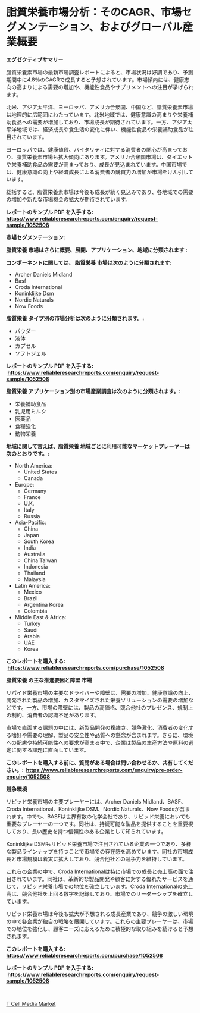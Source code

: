 <p><h1>脂質栄養市場分析：そのCAGR、市場セグメンテーション、およびグローバル産業概要</h1></p><p><strong>エグゼクティブサマリー</strong></p>
<p><p>脂質栄養素市場の最新市場調査レポートによると、市場状況は好調であり、予測期間中に4.8％のCAGRで成長すると予想されています。市場傾向には、健康志向の高まりによる需要の増加や、機能性食品やサプリメントへの注目が挙げられます。</p><p>北米、アジア太平洋、ヨーロッパ、アメリカ合衆国、中国など、脂質栄養素市場は地理的に広範囲にわたっています。北米地域では、健康意識の高まりや栄養補助食品への需要が増加しており、市場成長が期待されています。一方、アジア太平洋地域では、経済成長や食生活の変化に伴い、機能性食品や栄養補助食品が注目されています。</p><p>ヨーロッパでは、健康値段、バイタリティに対する消費者の関心が高まっており、脂質栄養素市場も拡大傾向にあります。アメリカ合衆国市場は、ダイエットや栄養補助食品の需要が高まっており、成長が見込まれています。中国市場では、健康意識の向上や経済成長による消費者の購買力の増加が市場をけん引しています。</p><p>総括すると、脂質栄養素市場は今後も成長が続く見込みであり、各地域での需要の増加や新たな市場機会の拡大が期待されています。</p></p>
<p><strong>レポートのサンプル PDF を入手する: <a href="https://www.reliableresearchreports.com/enquiry/request-sample/1052508">https://www.reliableresearchreports.com/enquiry/request-sample/1052508</a></strong></p>
<p><strong>市場セグメンテーション:</strong></p>
<p><strong> 脂質栄養 市場はさらに概要、展開、アプリケーション、地域に分類されます :</strong></p>
<p><strong>コンポーネントに関しては、 脂質栄養 市場は次のように分類されます: &nbsp;</strong></p>
<p><ul><li>Archer Daniels Midland</li><li>Basf</li><li>Croda International</li><li>Koninklijke Dsm</li><li>Nordic Naturals</li><li>Now Foods</li></ul></p>
<p><strong> 脂質栄養 タイプ別の市場分析は次のように分類されます。:</strong></p>
<p><ul><li>パウダー</li><li>液体</li><li>カプセル</li><li>ソフトジェル</li></ul></p>
<p><strong>レポートのサンプル PDF を入手する: &nbsp;<a href="https://www.reliableresearchreports.com/enquiry/request-sample/1052508">https://www.reliableresearchreports.com/enquiry/request-sample/1052508</a></strong></p>
<p><strong> 脂質栄養 アプリケーション別の市場産業調査は次のように分類されます。:</strong></p>
<p><ul><li>栄養補助食品</li><li>乳児用ミルク</li><li>医薬品</li><li>食糧強化</li><li>動物栄養</li></ul></p>
<p><strong>地域に関して言えば、脂質栄養 地域ごとに利用可能なマーケットプレーヤーは次のとおりです。:</strong></p>
<p><ul>
    <li>
        North America:
        <ul>
            <li>United States</li>
            <li>Canada</li>
        </ul>
    </li>
    <li>
        Europe:
        <ul>
            <li>Germany</li>
            <li>France</li>
            <li>U.K.</li>
            <li>Italy</li>
            <li>Russia</li>
        </ul>
    </li>
    <li>
        Asia-Pacific:
        <ul>
            <li>China</li>
            <li>Japan</li>
            <li>South Korea</li>
            <li>India</li>
            <li>Australia</li>
            <li>China Taiwan</li>
            <li>Indonesia</li>
            <li>Thailand</li>
            <li>Malaysia</li>
        </ul>
    </li>
    <li>
        Latin America:
        <ul>
            <li>Mexico</li>
            <li>Brazil</li>
            <li>Argentina Korea</li>
            <li>Colombia</li>
        </ul>
    </li>
    <li>
        Middle East & Africa:
        <ul>
            <li>Turkey</li>
            <li>Saudi</li>
            <li>Arabia</li>
            <li>UAE</li>
            <li>Korea</li>
        </ul>
    </li>
    </ul></p>
<p><strong>このレポートを購入する: &nbsp;<a href="https://www.reliableresearchreports.com/purchase/1052508">https://www.reliableresearchreports.com/purchase/1052508</a></strong></p>
<p><strong>脂質栄養 の主な推進要因と障壁 市場</strong></p>
<p><p>リパイド栄養市場の主要なドライバーや障壁は、需要の増加、健康意識の向上、開発された製品の増加、カスタマイズされた栄養ソリューションの需要の増加などです。一方、市場の障壁には、製品の高価格、競合他社のプレゼンス、規制上の制約、消費者の認識不足があります。</p><p>市場で直面する課題の中には、新製品開発の複雑さ、競争激化、消費者の変化する嗜好や需要の理解、製品の安全性や品質への懸念が含まれます。さらに、環境への配慮や持続可能性への要求が高まる中で、企業は製品の生産方法や原料の選定に関する課題に直面しています。</p></p>
<p><strong>このレポートを購入する前に、質問がある場合は問い合わせるか、共有してください。:&nbsp; <a href="https://www.reliableresearchreports.com/enquiry/pre-order-enquiry/1052508">https://www.reliableresearchreports.com/enquiry/pre-order-enquiry/1052508</a></strong></p>
<p><strong>競争環境</strong></p>
<p><p>リピッド栄養市場の主要プレーヤーには、Archer Daniels Midland、BASF、Croda International、Koninklijke DSM、Nordic Naturals、Now Foodsが含まれます。中でも、BASFは世界有数の化学会社であり、リピッド栄養においても重要なプレーヤーの一つです。同社は、持続可能な製品を提供することを重要視しており、長い歴史を持つ信頼性のある企業として知られています。</p><p>Koninklijke DSMもリピッド栄養市場で注目されている企業の一つであり、多様な製品ラインナップを持つことで市場での存在感を高めています。同社の市場成長と市場規模は着実に拡大しており、競合他社との競争力を維持しています。</p><p>これらの企業の中で、Croda Internationalは特に市場での成長と売上高の面で注目されています。同社は、革新的な製品開発や顧客に対する優れたサービスを通じて、リピッド栄養市場での地位を確立しています。Croda Internationalの売上高は、競合他社を上回る数字を記録しており、市場でのリーダーシップを確立しています。</p><p>リピッド栄養市場は今後も拡大が予想される成長産業であり、競争の激しい環境の中で各企業が独自の戦略を展開しています。これらの主要プレーヤーは、市場での地位を強化し、顧客ニーズに応えるために積極的な取り組みを続けると予想されます。</p></p>
<p><strong>このレポートを購入する: &nbsp; <a href="https://www.reliableresearchreports.com/purchase/1052508">https://www.reliableresearchreports.com/purchase/1052508</a></strong></p>
<p><strong>レポートのサンプル PDF を入手する: &nbsp;<a href="https://www.reliableresearchreports.com/enquiry/request-sample/1052508">https://www.reliableresearchreports.com/enquiry/request-sample/1052508</a></strong><strong></strong></p>
<p>&nbsp;</p>
<p><p><a href="https://full-wildebeest-80b.notion.site/T-Cell-Media-Market-Share-Market-New-Trends-Analysis-Report-By-Type-By-Application-By-End-use-B-f61a11cdc1aa4c4086891a10c9d2381a">T Cell Media Market</a></p></p>